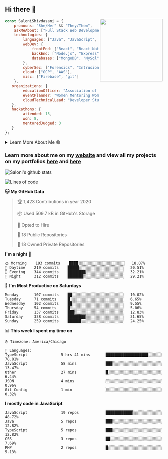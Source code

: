 ## Hi there 👋

<img align='right' src="https://storage.googleapis.com/saloni-shivdasani-resume/Saloni.png" width="200">

```javascript
const SaloniShivdasani = {
    pronouns: "She/Her" && "They/Them",
    askMeAbout: ["Full Stack Web Development", "Cloud Computing", "Cyber Security"],
    technologies: {
        languages: ["Java", "JavaScript", "SQL", "Python", "C++", "R"],
        webDev: {
            frontEnd: ["React", "React Native", "Electron"],
            backEnd: ["Node.js", "Express", "Flask"],
            databases: ["MongoDB", "MySql"],
        },
        cyberSec: ["Forensics", "Intrusion Detection", "Security Operations", "Network and Application Penetration Testing"],
        cloud: ["GCP", "AWS"],
        misc: ["Firebase", "git"]
    },
   organizations: {
        educationOfficer: "Association of Computer Machinery, UTD",
        eventPlanner: "Women Mentoring Women in Engineering, UTD",
        cloudTechnicalLead: "Developer Students Club, UTD"
   },
   hackathons: {
        attended: 15,
        won: 8,
        mentoredJudged: 3
   }
};
```

<!--START_SECTION:table-->
<details>

<summary>Learn More About Me 😄 </summary>

I am a junior at The University of Texas at Dallas, and I am currently majoring in Software Engineering with a concentration in Information Assurance. I am interested and have experience in full stack development, cloud computing, and cybersecurity. I hope to find opportunities where I can gain exposure to algorithm and project design. My ultimate aim is to develop futuristic products for users because I am inspired by the impact of computing on society.

I have experience in full stack web development through my participation and awards in hackathons where I have learnt and used React, Node.js, Express, MongoDB, Flask, NLTK, and React Native along with GIT, GCP, and Firebase. Last semester, I was also responsible for backend development for a project at a local NGO where I created a REST API using Node.js, Express, MongoDB and SQL and hosted it on servers using GCP. 

From my coursework and local competitions, I have skills in algorithms and data structures in Java, database management using SQL and machine learning using Python and R. I have also been a quarter-finalist in a national cybersecurity completion hosted by the SANS institute.

I am also actively involved in campus organization where I am the cloud technical lead for Developer Student Club, Mentor and Education Officer for Association of Computing Machinery, event planner for Women Mentoring Women in Engineering and IT Committee member for IEEE.

</details>

<!--END_SECTION:table-->

### Learn more about me on my [website](https://www.saloni-shivdasani.codes) and view all my projects on my portfolios [here](https://www.saloni-shivdasani.codes/projects) and  [here](http://devpost.com/SaloniS)

<!--START_SECTION:activity-->
<!--END_SECTION:activity-->

![Saloni's github stats](https://github-readme-stats.vercel.app/api?username=SaloniSS)

<!--START_SECTION:waka-->
![Lines of code](https://img.shields.io/badge/From%20Hello%20World%20I've%20written-21.0%20million%20Lines%20of%20code-blue)

**🐱 My GitHub Data** 

> 🏆 1,423 Contributions in year 2020
 > 
> 📦 Used 509.7 kB in GitHub's Storage 
 > 
> 💼 Opted to Hire
 > 
> 📜 18 Public Repositories 
 > 
> 🔑 18 Owned Private Repositories 

**I'm a night 🦉** 

```text
🌞 Morning    193 commits    ████░░░░░░░░░░░░░░░░░░░░░   18.07% 
🌆 Daytime    219 commits    █████░░░░░░░░░░░░░░░░░░░░   20.51% 
🌃 Evening    344 commits    ████████░░░░░░░░░░░░░░░░░   32.21% 
🌙 Night      312 commits    ███████░░░░░░░░░░░░░░░░░░   29.21%

```
📅 **I'm Most Productive on Saturdays** 

```text
Monday       107 commits    ██░░░░░░░░░░░░░░░░░░░░░░░   10.02% 
Tuesday      71 commits     █░░░░░░░░░░░░░░░░░░░░░░░░   6.65% 
Wednesday    102 commits    ██░░░░░░░░░░░░░░░░░░░░░░░   9.55% 
Thursday     54 commits     █░░░░░░░░░░░░░░░░░░░░░░░░   5.06% 
Friday       137 commits    ███░░░░░░░░░░░░░░░░░░░░░░   12.83% 
Saturday     338 commits    ████████░░░░░░░░░░░░░░░░░   31.65% 
Sunday       259 commits    ██████░░░░░░░░░░░░░░░░░░░   24.25%

```


📊 **This week I spent my time on** 

```text
⌚︎ Timezone: America/Chicago

💬 Languages: 
TypeScript               5 hrs 41 mins       ███████████████████░░░░░░   78.81% 
JavaScript               58 mins             ███░░░░░░░░░░░░░░░░░░░░░░   13.47% 
Other                    27 mins             █░░░░░░░░░░░░░░░░░░░░░░░░   6.44% 
JSON                     4 mins              ░░░░░░░░░░░░░░░░░░░░░░░░░   0.96% 
Git Config               1 min               ░░░░░░░░░░░░░░░░░░░░░░░░░   0.32%

```

**I mostly code in JavaScript** 

```text
JavaScript               19 repos            ████████████░░░░░░░░░░░░░   48.72% 
Java                     5 repos             ███░░░░░░░░░░░░░░░░░░░░░░   12.82% 
TypeScript               5 repos             ███░░░░░░░░░░░░░░░░░░░░░░   12.82% 
CSS                      3 repos             ██░░░░░░░░░░░░░░░░░░░░░░░   7.69% 
PHP                      2 repos             █░░░░░░░░░░░░░░░░░░░░░░░░   5.13%

```



<!--END_SECTION:waka-->

<!--
**SaloniSS/SaloniSS** is a ✨ _special_ ✨ repository because its `README.md` (this file) appears on your GitHub profile.

Here are some ideas to get you started:

- 🔭 I’m currently working on ...
- 🌱 I’m currently learning ...
- 👯 I’m looking to collaborate on ...
- 🤔 I’m looking for help with ...
- 💬 Ask me about ...
- 📫 How to reach me: ...
- 😄 Pronouns: ...
- ⚡ Fun fact: ...
-->
